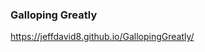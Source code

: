 <h3>Galloping Greatly</h3>
<a target="_blank" href="https://jeffdavid8.github.io/GallopingGreatly/">https://jeffdavid8.github.io/GallopingGreatly/</a>
